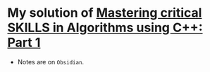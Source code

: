 # My solution of [Mastering critical SKILLS in Algorithms using C++: Part 1](https://www.udemy.com/course/skills-algorithms-cpp/)
- Notes are on `Obsidian`.